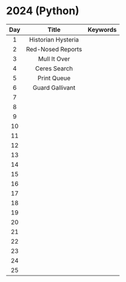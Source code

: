 # 2024 (Python)

| Day  | Title                           | Keywords |
| :-:  | :-:                             | :-:      |
| 1    | Historian Hysteria ||
| 2    | Red-Nosed Reports ||
| 3    | Mull It Over ||
| 4    | Ceres Search ||
| 5    | Print Queue ||
| 6    | Guard Gallivant ||
| 7    | ||
| 8    | ||
| 9    | ||
| 10   | ||
| 11   | ||
| 12   | ||
| 13   | ||
| 14   | ||
| 15   | ||
| 16   | ||
| 17   | ||
| 18   | ||
| 19   | ||
| 20   | ||
| 21   | ||
| 22   | ||
| 23   | ||
| 24   | ||
| 25   | ||
